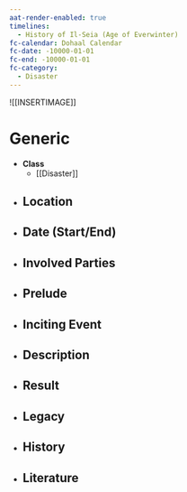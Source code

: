 ```yaml
---
aat-render-enabled: true
timelines:
  - History of Il-Seia (Age of Everwinter)
fc-calendar: Dohaal Calendar
fc-date: -10000-01-01
fc-end: -10000-01-01
fc-category:
  - Disaster
---
```


![[INSERTIMAGE]]

# Generic
- **Class**
	- [[Disaster]]
- **Location**
	- 
- **Date (Start/End)**
	- 
- **Involved Parties**
	- 
- **Prelude**
	- 
- **Inciting Event**
	- 
- **Description**
	- 
- **Result**
	- 
- **Legacy**
	- 
- **History**
	- 
- **Literature**
	- 